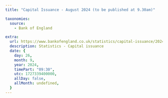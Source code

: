 ```yaml
---
title: "Capital Issuance - August 2024 (to be published at 9.30am)"

taxonomies:
  source:
    - Bank of England

extra:
  url: https://www.bankofengland.co.uk/statistics/capital-issuance/2024/august-2024
  description: Statistics - Capital issuance
  date: {
    day: 26,
    month: 9,
    year: 2024,
    timePart: "09:30",
    utc: 1727339400000,
    allDay: false,
    allMonth: undefined,
  }
---
```

